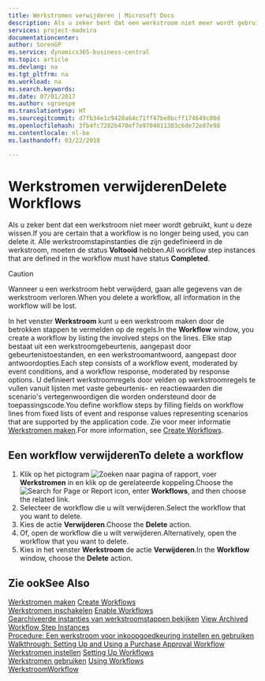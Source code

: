 ```yaml
---
title: Werkstromen verwijderen | Microsoft Docs
description: Als u zeker bent dat een werkstroom niet meer wordt gebruikt, kunt u deze wissen. Alle werkstroomstapinstanties die zijn gedefinieerd in de werkstroom, moeten de status **Voltooid** hebben.
services: project-madeira
documentationcenter: 
author: SorenGP
ms.service: dynamics365-business-central
ms.topic: article
ms.devlang: na
ms.tgt_pltfrm: na
ms.workload: na
ms.search.keywords: 
ms.date: 07/01/2017
ms.author: sgroespe
ms.translationtype: HT
ms.sourcegitcommit: d7fb34e1c9428a64c71ff47be8bcff174649c00d
ms.openlocfilehash: 3fb4fc7282b470ef7e9704011383c6de72e87e98
ms.contentlocale: nl-be
ms.lasthandoff: 03/22/2018

---
```

# <a name="delete-workflows"></a><span data-ttu-id="313f8-104">Werkstromen verwijderen</span><span class="sxs-lookup"><span data-stu-id="313f8-104">Delete Workflows</span></span>
<span data-ttu-id="313f8-105">Als u zeker bent dat een werkstroom niet meer wordt gebruikt, kunt u deze wissen.</span><span class="sxs-lookup"><span data-stu-id="313f8-105">If you are certain that a workflow is no longer being used, you can delete it.</span></span> <span data-ttu-id="313f8-106">Alle werkstroomstapinstanties die zijn gedefinieerd in de werkstroom, moeten de status **Voltooid** hebben.</span><span class="sxs-lookup"><span data-stu-id="313f8-106">All workflow step instances that are defined in the workflow must have status **Completed**.</span></span>  

> [!CAUTION]  
>  <span data-ttu-id="313f8-107">Wanneer u een werkstroom hebt verwijderd, gaan alle gegevens van de werkstroom verloren.</span><span class="sxs-lookup"><span data-stu-id="313f8-107">When you delete a workflow, all information in the workflow will be lost.</span></span>  

 <span data-ttu-id="313f8-108">In het venster **Werkstroom** kunt u een werkstroom maken door de betrokken stappen te vermelden op de regels.</span><span class="sxs-lookup"><span data-stu-id="313f8-108">In the **Workflow** window, you create a workflow by listing the involved steps on the lines.</span></span> <span data-ttu-id="313f8-109">Elke stap bestaat uit een werkstroomgebeurtenis, aangepast door gebeurtenistoestanden, en een werkstroomantwoord, aangepast door antwoordopties.</span><span class="sxs-lookup"><span data-stu-id="313f8-109">Each step consists of a workflow event, moderated by event conditions, and a workflow response, moderated by response options.</span></span> <span data-ttu-id="313f8-110">U definieert werkstroomregels door velden op werkstroomregels te vullen vanuit lijsten met vaste gebeurtenis- en reactiewaarden die scenario's vertegenwoordigen die worden ondersteund door de toepassingscode.</span><span class="sxs-lookup"><span data-stu-id="313f8-110">You define workflow steps by filling fields on workflow lines from fixed lists of event and response values representing scenarios that are supported by the application code.</span></span> <span data-ttu-id="313f8-111">Zie voor meer informatie [Werkstromen maken](across-how-to-create-workflows.md).</span><span class="sxs-lookup"><span data-stu-id="313f8-111">For more information, see [Create Workflows](across-how-to-create-workflows.md).</span></span>  

## <a name="to-delete-a-workflow"></a><span data-ttu-id="313f8-112">Een workflow verwijderen</span><span class="sxs-lookup"><span data-stu-id="313f8-112">To delete a workflow</span></span>  
1.  <span data-ttu-id="313f8-113">Klik op het pictogram ![Zoeken naar pagina of rapport](media/ui-search/search_small.png "pictogram Zoeken naar pagina of rapport"), voer **Werkstromen** in en klik op de gerelateerde koppeling.</span><span class="sxs-lookup"><span data-stu-id="313f8-113">Choose the ![Search for Page or Report](media/ui-search/search_small.png "Search for Page or Report icon") icon, enter **Workflows**, and then choose the related link.</span></span>  
2.  <span data-ttu-id="313f8-114">Selecteer de workflow die u wilt verwijderen.</span><span class="sxs-lookup"><span data-stu-id="313f8-114">Select the workflow that you want to delete.</span></span>  
3.  <span data-ttu-id="313f8-115">Kies de actie **Verwijderen**.</span><span class="sxs-lookup"><span data-stu-id="313f8-115">Choose the **Delete** action.</span></span>  
4.  <span data-ttu-id="313f8-116">Of, open de workflow die u wilt verwijderen.</span><span class="sxs-lookup"><span data-stu-id="313f8-116">Alternatively, open the workflow that you want to delete.</span></span>  
5.  <span data-ttu-id="313f8-117">Kies in het venster **Werkstroom** de actie **Verwijderen**.</span><span class="sxs-lookup"><span data-stu-id="313f8-117">In the **Workflow** window, choose the **Delete** action.</span></span>  

## <a name="see-also"></a><span data-ttu-id="313f8-118">Zie ook</span><span class="sxs-lookup"><span data-stu-id="313f8-118">See Also</span></span>  
 <span data-ttu-id="313f8-119">[Werkstromen maken](across-how-to-create-workflows.md) </span><span class="sxs-lookup"><span data-stu-id="313f8-119">[Create Workflows](across-how-to-create-workflows.md) </span></span>  
 <span data-ttu-id="313f8-120">[Werkstromen inschakelen](across-how-to-enable-workflows.md) </span><span class="sxs-lookup"><span data-stu-id="313f8-120">[Enable Workflows](across-how-to-enable-workflows.md) </span></span>  
 <span data-ttu-id="313f8-121">[Gearchiveerde instanties van werkstroomstappen bekijken](across-how-to-view-archived-workflow-step-instances.md) </span><span class="sxs-lookup"><span data-stu-id="313f8-121">[View Archived Workflow Step Instances](across-how-to-view-archived-workflow-step-instances.md) </span></span>  
 <span data-ttu-id="313f8-122">[Procedure: Een werkstroom voor inkoopgoedkeuring instellen en gebruiken](walkthrough-setting-up-and-using-a-purchase-approval-workflow.md) </span><span class="sxs-lookup"><span data-stu-id="313f8-122">[Walkthrough: Setting Up and Using a Purchase Approval Workflow](walkthrough-setting-up-and-using-a-purchase-approval-workflow.md) </span></span>  
 <span data-ttu-id="313f8-123">[Werkstromen instellen](across-set-up-workflows.md) </span><span class="sxs-lookup"><span data-stu-id="313f8-123">[Setting Up Workflows](across-set-up-workflows.md) </span></span>  
 <span data-ttu-id="313f8-124">[Werkstromen gebruiken](across-use-workflows.md) </span><span class="sxs-lookup"><span data-stu-id="313f8-124">[Using Workflows](across-use-workflows.md) </span></span>  
 [<span data-ttu-id="313f8-125">Werkstroom</span><span class="sxs-lookup"><span data-stu-id="313f8-125">Workflow</span></span>](across-workflow.md)   

